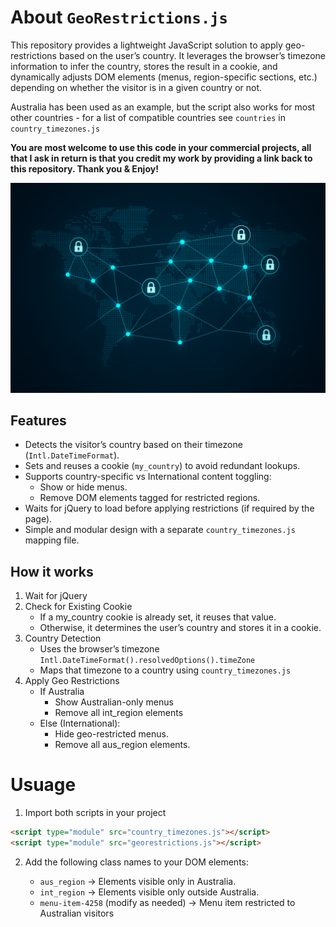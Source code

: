 # About `GeoRestrictions.js`

This repository provides a lightweight JavaScript solution to apply geo-restrictions based on the user’s country. It leverages the browser’s timezone information to infer the country, stores the result in a cookie, and dynamically adjusts DOM elements (menus, region-specific sections, etc.) depending on whether the visitor is in a given country or not.

Australia has been used as an example, but the script also works for most other countries - for a list of compatible countries see `countries` in `country_timezones.js` 

**You are most welcome to use this code in your commercial projects, all that I ask in return is that you credit my work by providing a link back to this repository. Thank you & Enjoy!**

![geo-restrictions](geo-restrictions.png)

## Features

- Detects the visitor’s country based on their timezone (`Intl.DateTimeFormat`).
- Sets and reuses a cookie (`my_country`) to avoid redundant lookups.
- Supports country-specific vs International content toggling:
  - Show or hide menus.
  - Remove DOM elements tagged for restricted regions.
- Waits for jQuery to load before applying restrictions (if required by the page).
- Simple and modular design with a separate `country_timezones.js` mapping file.


## How it works

1. Wait for jQuery
2. Check for Existing Cookie
   - If a my_country cookie is already set, it reuses that value.
   - Otherwise, it determines the user’s country and stores it in a cookie.
3. Country Detection
   - Uses the browser’s timezone `Intl.DateTimeFormat().resolvedOptions().timeZone`
   - Maps that timezone to a country using `country_timezones.js`
4. Apply Geo Restrictions
   - If Australia
     - Show Australian-only menus
     - Remove all int_region elements
   - Else (International):
     - Hide geo-restricted menus.
     - Remove all aus_region elements.


# Usuage

1. Import both scripts in your project
  ```html
  <script type="module" src="country_timezones.js"></script>
  <script type="module" src="georestrictions.js"></script>
  ```
2. Add the following class names to your DOM elements:

   - `aus_region` → Elements visible only in Australia.
   - `int_region` → Elements visible only outside Australia.
   - `menu-item-4258` (modify as needed) → Menu item restricted to Australian visitors